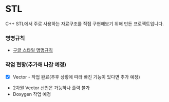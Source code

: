# STL
C++ STL에서 주로 사용하는 자료구조를 직접 구현해보기 위해 만든 프로젝트입니다.

### 명명규칙
* [구글 스타일 명명규칙](https://google.github.io/styleguide/cppguide.html#General_Naming_Rules)

### 작업 현황(추가해 나갈 예정)
* [X] Vector - 작업 완료(추후 상황에 따라 빠진 기능이 있다면 추가 예정)
* 2차원 Vector 선언은 가능하나 출력 불가
* Doxygen 작업 예정
